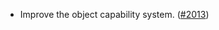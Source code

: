 - Improve the object capability system.
  ([#2013](https://github.com/informalsystems/ibc-rs/issues/2013))